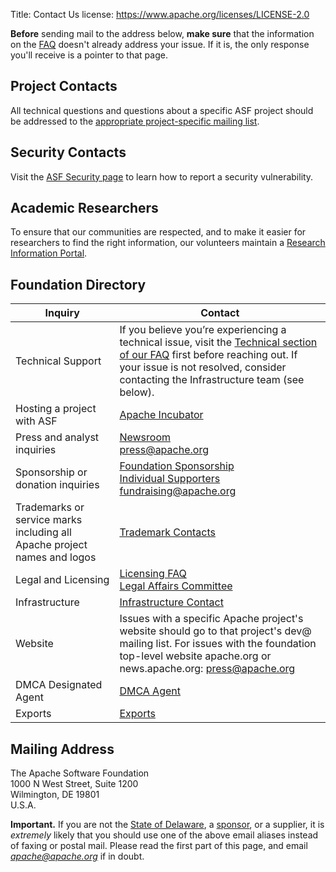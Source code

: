 Title: Contact Us
license: https://www.apache.org/licenses/LICENSE-2.0

**Before** sending mail to the address below, **make sure** that  the information on the [FAQ](/foundation/faq) doesn't already address your issue. If it is, the only response you'll receive is a pointer
to that page.

## Project Contacts

All technical questions and questions about a specific ASF project should be addressed to the [appropriate project-specific mailing list](https://projects.apache.org/projects.html). 

## Security Contacts

Visit the [ASF Security page](https://www.apache.org/security/) to learn how to report a security vulnerability.

## Academic Researchers

To ensure that our communities are respected, and to make it easier for researchers to find the right information, our volunteers maintain a [Research Information Portal](https://apache.org/research/).

## Foundation Directory


| Inquiry     | Contact |
| ----------- | ----------- |
| Technical Support      | If you believe you’re experiencing a technical issue, visit the [Technical section of our FAQ](/foundation/faq) first before reaching out. If your issue is not resolved, consider contacting the Infrastructure team (see below).|
| Hosting a project with ASF      | [Apache Incubator](https://incubator.apache.org/)        |
| Press and analyst inquiries   | [Newsroom](/press/) <br> press@apache.org         |
| Sponsorship or donation inquiries     | [Foundation Sponsorship](/foundation/sponsorship.html) <br> [Individual Supporters](/foundation/individual-supporters) <br> fundraising@apache.org       |
| Trademarks or service marks including all Apache project names and logos   | [Trademark Contacts](/foundation/marks/contact)      |
| Legal and Licensing     | [Licensing FAQ](/foundation/license-faq.html) <br>  [Legal Affairs Committee](/legal/)      |
| Infrastructure     | [Infrastructure Contact](https://infra.apache.org/contact.html) |
| Website   | Issues with a specific Apache project's website should go to that project's dev@ mailing list. For issues with the foundation top-level website apache.org or news.apache.org: press@apache.org |
| DMCA Designated Agent     | [DMCA Agent](/legal/dmca.html)       |
| Exports     | [Exports](/licenses/exports/)       |

## Mailing Address

The Apache Software Foundation<br>
1000 N West Street, Suite 1200<br>
Wilmington, DE  19801<br>
U.S.A.<br>

**Important.** If you are not the [State of Delaware](records/),
a [sponsor](/foundation/sponsors), or a supplier, it is *extremely* likely that
you should use one of the above email aliases instead of faxing or postal mail.  Please read
the first part of this page, and email *apache@apache.org*
if in doubt.
